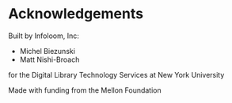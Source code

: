 # Acknowledgements

Built by Infoloom, Inc:

- Michel Biezunski
- Matt Nishi-Broach

for the Digital Library Technology Services at New York University

Made with funding from the Mellon Foundation
